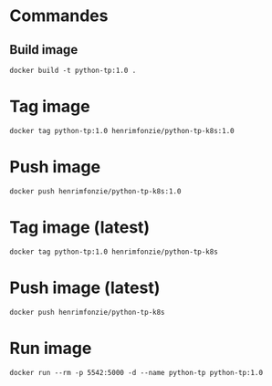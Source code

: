 # Commandes

## Build image

``` docker build -t python-tp:1.0 . ```

# Tag image

``` docker tag python-tp:1.0 henrimfonzie/python-tp-k8s:1.0 ```

# Push image

``` docker push henrimfonzie/python-tp-k8s:1.0 ```

# Tag image (latest)

``` docker tag python-tp:1.0 henrimfonzie/python-tp-k8s ```

# Push image (latest)

``` docker push henrimfonzie/python-tp-k8s ```

# Run image

``` docker run --rm -p 5542:5000 -d --name python-tp python-tp:1.0 ```

